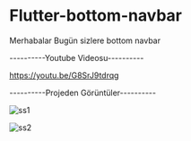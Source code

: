 # Flutter-bottom-navbar
Merhabalar Bugün sizlere bottom navbar 

----------Youtube Videosu----------

https://youtu.be/G8SrJ9tdrqg

----------Projeden Görüntüler----------

![ss1](https://github.com/asaffurkan/Flutter-bottom-navbar/assets/127442030/d3c57ee9-f254-473a-be89-9d27546b7824)

![ss2](https://github.com/asaffurkan/Flutter-bottom-navbar/assets/127442030/22a2e1c6-060b-4e62-b07b-1fb561e76d7f)
